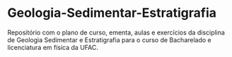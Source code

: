 # Geologia-Sedimentar-Estratigrafia
Repositório com o plano de curso, ementa, aulas e exercícios da disciplina de Geologia Sedimentar e Estratigrafia para o curso de Bacharelado e licenciatura em física da UFAC.
